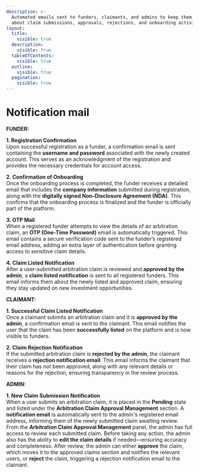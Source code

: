 ```yaml
---
description: >-
  Automated emails sent to funders, claimants, and admins to keep them informed
  about claim submissions, approvals, rejections, and onboarding activities.
layout:
  title:
    visible: true
  description:
    visible: true
  tableOfContents:
    visible: true
  outline:
    visible: true
  pagination:
    visible: true
---
```


# Notification mail



**FUNDER:**

**1. Registration Confirmation**\
Upon successful registration as a funder, a confirmation email is sent containing the **username and password** associated with the newly created account. This serves as an acknowledgment of the registration and provides the necessary credentials for account access.

**2. Confirmation of Onboarding**\
Once the onboarding process is completed, the funder receives a detailed email that includes the **company information** submitted during registration, along with the **digitally signed Non-Disclosure Agreement (NDA)**. This confirms that the onboarding process is finalized and the funder is officially part of the platform.

**3. OTP Mail**\
When a registered funder attempts to view the details of an arbitration claim, an **OTP (One-Time Password)** email is automatically triggered. This email contains a secure verification code sent to the funder’s registered email address, adding an extra layer of authentication before granting access to sensitive claim details.

**4. Claim Listed Notification**\
After a user-submitted arbitration claim is reviewed and **approved by the admin**, a **claim listed notification** is sent to all registered funders. This email informs them about the newly listed and approved claim, ensuring they stay updated on new investment opportunities.



**CLAIMANT:**

**1. Successful Claim Listed Notification**\
Once a claimant submits an arbitration claim and it is **approved by the admin**, a confirmation email is sent to the claimant. This email notifies the user that the claim has been **successfully listed** on the platform and is now visible to funders.

**2. Claim Rejection Notification**\
If the submitted arbitration claim is **rejected by the admin**, the claimant receives a **rejection notification email**. This email informs the claimant that their claim has not been approved, along with any relevant details or reasons for the rejection, ensuring transparency in the review process.



**ADMIN:**

**1. New Claim Submission Notification**\
When a user submits an arbitration claim, it is placed in the **Pending** state and listed under the **Arbitration Claim Approval Management** section. A **notification email** is automatically sent to the admin's registered email address, informing them of the newly submitted claim awaiting review.\
From the **Arbitration Claim Approval Management** panel, the admin has full access to review each submitted claim. Before taking any action, the admin also has the ability to **edit the claim details** if needed—ensuring accuracy and completeness. After review, the admin can either **approve** the claim, which moves it to the approved claims section and notifies the relevant users, or **reject** the claim, triggering a rejection notification email to the claimant.
